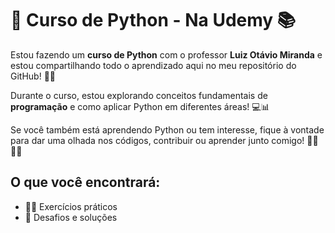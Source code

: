 # 🚀 Curso de Python - Na Udemy 📚

Estou fazendo um **curso de Python** com o professor **Luiz Otávio Miranda** e estou compartilhando todo o aprendizado aqui no meu repositório do GitHub! 🐍✨

Durante o curso, estou explorando conceitos fundamentais de **programação** e como aplicar Python em diferentes áreas! 💻📊

Se você também está aprendendo Python ou tem interesse, fique à vontade para dar uma olhada nos códigos, contribuir ou aprender junto comigo! 👨‍💻👩‍💻

## O que você encontrará:
- 🧑‍🏫 Exercícios práticos
- 🔄 Desafios e soluções


